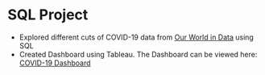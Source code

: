 # SQL Project
* Explored different cuts of COVID-19 data from [Our World in Data](https://ourworldindata.org/covid-deaths) using SQL
* Created Dashboard using Tableau. The Dashboard can be viewed here: [COVID-19 Dashboard](https://public.tableau.com/app/profile/eden.ng2391/viz/shared/3MKFGJ6JF)
